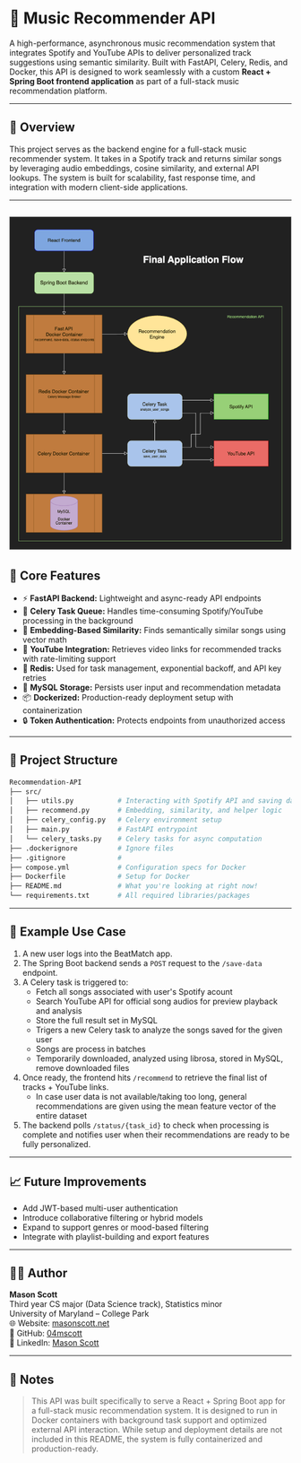 # 🎵 Music Recommender API

A high-performance, asynchronous music recommendation system that integrates Spotify and YouTube APIs to deliver personalized track suggestions using semantic similarity. Built with FastAPI, Celery, Redis, and Docker, this API is designed to work seamlessly with a custom **React + Spring Boot frontend application** as part of a full-stack music recommendation platform.

---

## 🚀 Overview

This project serves as the backend engine for a full-stack music recommender system. It takes in a Spotify track and returns similar songs by leveraging audio embeddings, cosine similarity, and external API lookups. The system is built for scalability, fast response time, and integration with modern client-side applications.

---
![project diagram](https://raw.githubusercontent.com/04mscott/Recommendation-API/refs/heads/main/assets/api_flowchart.png)
---

## 🧠 Core Features

- ⚡ **FastAPI Backend:** Lightweight and async-ready API endpoints
- 🧵 **Celery Task Queue:** Handles time-consuming Spotify/YouTube processing in the background
- 🧠 **Embedding-Based Similarity:** Finds semantically similar songs using vector math
- 🔁 **YouTube Integration:** Retrieves video links for recommended tracks with rate-limiting support
- 🧊 **Redis:** Used for task management, exponential backoff, and API key retries
- 🐬 **MySQL Storage:** Persists user input and recommendation metadata
- 📦 **Dockerized:** Production-ready deployment setup with containerization
- 🔒 **Token Authentication:** Protects endpoints from unauthorized access

---

## 📂 Project Structure
```bash
Recommendation-API
├── src/
│   ├── utils.py           # Interacting with Spotify API and saving data to database
│   ├── recommend.py       # Embedding, similarity, and helper logic
│   ├── celery_config.py   # Celery environment setup
│   ├── main.py            # FastAPI entrypoint
│   └── celery_tasks.py    # Celery tasks for async computation
├── .dockerignore          # Ignore files
├── .gitignore             # 
├── compose.yml            # Configuration specs for Docker
├── Dockerfile             # Setup for Docker
├── README.md              # What you're looking at right now!
└── requirements.txt       # All required libraries/packages
```
---

## 🧪 Example Use Case

1. A new user logs into the BeatMatch app.
2. The Spring Boot backend sends a `POST` request to the `/save-data` endpoint.
4. A Celery task is triggered to:
   - Fetch all songs associated with user's Spotify acount
   - Search YouTube API for official song audios for preview playback and analysis
   - Store the full result set in MySQL
   - Trigers a new Celery task to analyze the songs saved for the given user
   - Songs are process in batches
   - Temporarily downloaded, analyzed using librosa, stored in MySQL, remove downloaded files
5. Once ready, the frontend hits `/recommend` to retrieve the final list of tracks + YouTube links.
   - In case user data is not available/taking too long, general recommendations are given using the mean feature vector of the entire dataset
6. The backend polls `/status/{task_id}` to check when processing is complete and notifies user when their recommendations are ready to be fully personalized.

---

## 📈 Future Improvements

- Add JWT-based multi-user authentication
- Introduce collaborative filtering or hybrid models
- Expand to support genres or mood-based filtering
- Integrate with playlist-building and export features

---

## 🧑‍💻 Author

**Mason Scott**  
Third year CS major (Data Science track), Statistics minor  
University of Maryland – College Park  
🌐 Website: [masonscott.net](https://masonscott.net)  
🐙 GitHub: [04mscott](https://github.com/04mscott)  
🔗 LinkedIn: [Mason Scott](https://www.linkedin.com/in/mason-t-scott/)

---

## 📌 Notes

> This API was built specifically to serve a React + Spring Boot app for a full-stack music recommendation system. It is designed to run in Docker containers with background task support and optimized external API interaction. While setup and deployment details are not included in this README, the system is fully containerized and production-ready.
